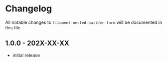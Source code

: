 # Changelog

All notable changes to `filament-nested-builder-form` will be documented in this file.

## 1.0.0 - 202X-XX-XX

- initial release
